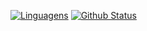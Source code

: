 [![Linguagens](https://github-readme-stats.vercel.app/api/top-langs/?username=cardoso-thiago&layout=compact&theme=gotham)](https://github.com/anuraghazra/github-readme-stats)
[![Github Status](https://github-readme-stats.vercel.app/api?username=cardoso-thiago&theme=gotham&hide=issues,contribs)](https://github.com/anuraghazra/github-readme-stats)

